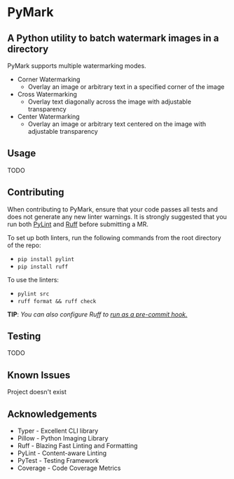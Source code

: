# PyMark
## A Python utility to batch watermark images in a directory

PyMark supports multiple watermarking modes. 

- Corner Watermarking
  - Overlay an image or arbitrary text in a specified corner of the image
- Cross Watermarking
  - Overlay text diagonally across the image with adjustable transparency
- Center Watermarking
  - Overlay an image or arbitrary text centered on the image with adjustable transparency

## Usage
 
TODO

## Contributing

When contributing to PyMark, ensure that your code passes all tests and does not generate any new linter warnings. It is strongly suggested that you run both [PyLint](https://www.pylint.org/) and [Ruff](https://docs.astral.sh/ruff/installation/) before submitting a MR. 

To set up both linters, run the following commands from the root directory of the repo:
- `pip install pylint`
- `pip install ruff`

To use the linters:
- `pylint src`
- `ruff format && ruff check`

**TIP**: _You can also configure Ruff to [run as a pre-commit hook.](https://docs.astral.sh/ruff/integrations/#pre-commit)_
## Testing

TODO

## Known Issues

Project doesn't exist

## Acknowledgements

- Typer - Excellent CLI library
- Pillow - Python Imaging Library
- Ruff - Blazing Fast Linting and Formatting
- PyLint - Content-aware Linting
- PyTest - Testing Framework
- Coverage - Code Coverage Metrics

